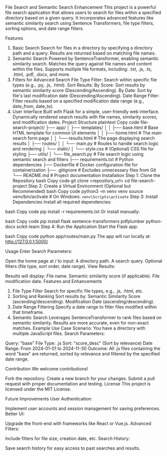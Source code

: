 File Search and Semantic Search Enhancement
This project is a powerful file search application that allows users to search for files within a specified directory based on a given query. It incorporates advanced features like semantic similarity search using Sentence Transformers, file type filters, sorting options, and date range filters.

Features
1. Basic Search
Search for files in a directory by specifying a directory path and a query.
Results are returned based on matching file names.
2. Semantic Search
Powered by SentenceTransformer, enabling semantic similarity search.
Matches the query against file names and content within the files.
Supports multiple file formats, including:
.txt, .js, .ts, .html, .pdf, .docx, and more.
3. Filters for Advanced Search
File Type Filter: Search within specific file types (e.g., .py, .js, .html).
Sort Results:
By Score: Sort results by semantic similarity score (Descending/Ascending).
By Date: Sort by file's last modification date (Descending/Ascending).
Date Range Filter: Filter results based on a specified modification date range (e.g., date_from, date_to).
4. User Interface
Built with Flask for a simple, user-friendly web interface.
Dynamically rendered search results with file names, similarity scores, and modification dates.
Project Structure
plaintext
Copy code
file-search-project/
├── app/
│   ├── templates/
│   │   ├── base.html        # Base HTML template for common UI elements
│   │   ├── home.html        # The main search form page
│   │   └── results.html     # The page displaying search results
│   ├── routes/
│   │   └── main.py          # Routes to handle search logic and rendering
│   └── static/
│       └── style.css        # (Optional) CSS file for styling
├── utils/
│   └── file_search.py       # File search logic using semantic search and filters
├── requirements.txt         # Python dependencies
├── Dockerfile               # Docker configuration file for containerization
├── .gitignore               # Excludes unnecessary files from Git
└── README.md                # Project documentation
Installation
Step 1: Clone the Repository
bash
Copy code
git clone <repository_url>
cd file-search-project
Step 2: Create a Virtual Environment (Optional but Recommended)
bash
Copy code
python3 -m venv venv
source venv/bin/activate  # On Windows: `venv\Scripts\activate`
Step 3: Install Dependencies
Install all required dependencies:

bash
Copy code
pip install -r requirements.txt
Or install manually:

bash
Copy code
pip install flask sentence-transformers pdfplumber python-docx scikit-learn
Step 4: Run the Application
Start the Flask app:

bash
Copy code
python app/routes/main.py
The app will run locally at: http://127.0.0.1:5000/

Usage
Enter Search Parameters:

Open the home page at / to input:
A directory path.
A search query.
Optional filters (file type, sort order, date range).
View Results:

Results will display:
File name.
Semantic similarity score (if applicable).
File modification date.
Features and Enhancements
1. File Type Filter
Search for specific file types, e.g., .js, .html, etc.
2. Sorting and Ranking
Sort results by:
Semantic Similarity Score (ascending/descending).
Modification Date (ascending/descending).
3. Date Range Filtering
Specify a date range to filter files modified within that timeframe.
4. Semantic Search
Leverages SentenceTransformer to rank files based on semantic similarity.
Results are more accurate, even for non-exact matches.
Example Use Case
Scenario:
You have a directory with multiple JavaScript files.
Search Parameters:

Query: "base"
File Type: .js
Sort: "score_desc" (Sort by relevance)
Date Range: From 2024-01-01 to 2024-11-30
Outcome:
All .js files containing the word "base" are returned, sorted by relevance and filtered by the specified date range.

Contribution
We welcome contributions!

Fork the repository.
Create a new branch for your changes.
Submit a pull request with proper documentation and testing.
License
This project is licensed under the MIT License.

Future Improvements
User Authentication:

Implement user accounts and session management for saving preferences.
Better UI:

Upgrade the front-end with frameworks like React or Vue.js.
Advanced Filters:

Include filters for file size, creation date, etc.
Search History:

Save search history for easy access to past searches and results.
